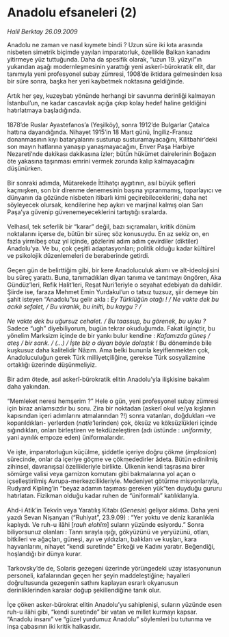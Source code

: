 # Anadolu efsaneleri (2)

*Halil Berktay 26.09.2009*

<div class="taraf_structure_2col_1zq">
<div class="margen_n">



 <p>Anadolu ne zaman ve nasıl kıymete bindi ? Uzun süre iki kıta arasında nisbeten simetrik biçimde yayılan imparatorluk, özellikle Balkan kanadını yitirmeye yüz tuttuğunda. Daha da spesifik olarak, “uzun 19. yüzyıl”ın yukarıdan aşağı modernleşmesinin yarattığı yeni askerî-bürokratik elit, dar tanımıyla yeni profesyonel subay zümresi, 1908’de iktidara gelmesinden kısa bir süre sonra, başka her yeri kaybetmek noktasına geldiğinde. <br/><br/>Artık her şey, kuzeybatı yönünde herhangi bir savunma derinliği kalmayan İstanbul’un, ne kadar cascavlak açığa çıkıp kolay hedef haline geldiğini hatırlatmaya başladığında. <br/><br/>1878’de Ruslar Ayastefanos’a (Yeşilköy), sonra 1912’de Bulgarlar Çatalca hattına dayandığında. Nihayet 1915’in 18 Mart günü, İngiliz-Fransız donanmasının kıyı bataryalarını susturup susturamayacağını, Kilitbahir’deki son mayın hatlarına yanaşıp yanaşmayacağını, Enver Paşa Harbiye Nezareti’nde dakikası dakikasına izler; bütün hükümet dairelerinin Boğazın öte yakasına taşınması emrini vermek zorunda kalıp kalmayacağını düşünürken. <br/><br/>Bir sonraki adımda, Mütarekede İttihatçı aygıtının, asıl büyük şefleri kaçmışken, son bir direnme denemesinin başına yıpranmamış, toparlayıcı ve dünyanın da gözünde nisbeten itibarlı kimi geçirebileceklerini; daha net söyleyecek olursak, kendilerine hep aykırı ve marjinal kalmış olan Sarı Paşa’ya güvenip güvenemeyeceklerini tartıştığı sıralarda. <br/><br/>Velhasıl, tek seferlik bir “karar” değil, bazı sıçramaları, kritik dönüm noktalarını içerse de, bütün bir süreç söz konusuydu. En az sekiz on, en fazla yirmibeş otuz yıl içinde, gözlerini adım adım çevirdiler (diktiler) Anadolu’ya. Ve bu, çok çeşitli adaptasyonları; politik olduğu kadar kültürel ve psikolojik düzenlemeleri de beraberinde getirdi. <br/><br/>Geçen gün de belirttiğim gibi, bir kere Anadoluculuk akımı ve alt-ideolojisini bu süreç yarattı. Buna, tanımadıkları diyarı tanıma ve tanıtmayı öngören, Aka Gündüz’leri, Refik Halit’leri, Reşat Nuri’leriyle o seyahat edebiyatı da dahildir. Şiirde ise, faraza Mehmet Emin Yurdakul’un o tatsız tuzsuz, şiir demeye bin şahit isteyen “Anadolu”su gelir akla : <i>Ey Türklüğün otağı ! / Ne vakte dek bu acıklı sefalet, / Bu viranlık, bu inilti, bu kaygu ? / <br/><br/>Ne vakte dek bu uğursuz cehalet. / Bu taassup, bu görenek, bu uyku ?</i> Sadece “ugh” diyebiliyorum, bugün tekrar okuduğumda. Fakat ilginçtir, bu yönelim Marksizm içinde de bir yankı bulur kendine : <i>Kafamızda güneş / ateş / bir sarık. / (…) / İşte biz o diyarı böyle dolaştık !</i> Bu döneminde bile kuşkusuz daha kalitelidir Nâzım. Ama belki bununla keyiflenmekten çok, Anadoluculuğun gerek Türk milliyetçiliğine, gerekse Türk sosyalizmine ortaklığı üzerinde düşünmeliyiz. <br/><br/>Bir adım ötede, asıl askerî-bürokratik elitin Anadolu’yla ilişkisine bakalım daha yakından. <br/><br/>“Memleket neresi hemşerim ?” Hele o gün, yeni profesyonel subay zümresi için biraz anlamsızdır bu soru. Zira bir noktadan (askerî okul ve/ya kışlanın kapısından içeri adımlarını atmalarından ?!) sonra vatanları, doğdukları –ve koparıldıkları- yerlerden (<i>natie</i>’lerinden) çok, öksüz ve köksüzlükleri içinde sığındıkları, onları birleştiren ve tekdüzeleştiren (adı üstünde : <i>uniformity</i>, yani aynılık empoze eden) üniformalarıdır. <br/><br/>Ve işte, imparatorluğun küçülme, şiddetle içeriye doğru çökme (<i>implosion</i>) sürecinde, onlar da içeriye göçme ve çökmededirler âdeta. Bütün edinilmiş zihinsel, davranışsal özellikleriyle birlikte. Ülkenin kendi taşrasına birer sömürge valisi veya garnizon komutanı gibi bakmalarına yol açan o içselleştirilmiş Avrupa-merkezcilikleriyle. Medeniyet götürme misyonlarıyla, Rudyard Kipling’in “beyaz adamın taşıması gereken yük”ten duyduğu gururu hatırlatan. Fizikman olduğu kadar ruhen de “üniformalı” katılıklarıyla. <br/><br/>Ahd-i Atik’in Tekvîn veya Yaratılış Kitabı (<i>Genesis</i>) geliyor aklıma. Daha yeni yazdı Sevan Nişanyan (“Ruhiyat”, 23.9.09) : “Yer yoktu ve deniz karanlıkla kaplıydı. Ve ruh-u ilâhi [<i>rauh elohîm</i>] suların yüzünde esiyordu.” Sonra biliyorsunuz olanları : Tanrı sırayla ışığı, gökyüzünü ve yeryüzünü, otları, bitkileri ve ağaçları, güneşi, ayı ve yıldızları, balıkları ve kuşları, kara hayvanlarını, nihayet “kendi suretinde” Erkeği ve Kadını yaratır. Beğendiği, hoşlandığı bir dünya kurar. <br/><br/>Tarkovsky’de de, Solaris gezegeni üzerinde yörüngedeki uzay istasyonunun personeli, kafalarından geçen her şeyin maddeleştiğine; hayalleri doğrultusunda gezegenin sathını kaplayan esrarlı okyanusun derinliklerinden karalar doğup şekillendiğine tanık olur. <br/><br/>İçe çöken asker-bürokrat elitin Anadolu’yu sahiplenişi, suların yüzünde esen ruh-u ilâhi gibi, “kendi suretinde” bir vatan ve millet kurmayı kapsar. “Anadolu insanı” ve “güzel yurdumuz Anadolu” söylemleri bu tutunma ve inşa çabasının iki kritik halkasıdır.</p>
<br/>
<br/>
<br/>



<br/>


<div id="taraf_not">
</div>

</div>


</div>
